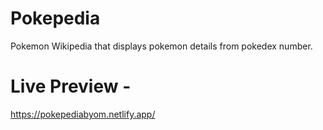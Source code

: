 # Pokepedia

Pokemon Wikipedia that displays pokemon details from pokedex number.

# Live Preview - 
https://pokepediabyom.netlify.app/
